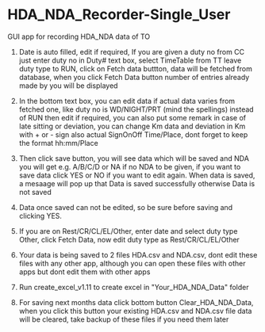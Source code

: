 # HDA_NDA_Recorder-Single_User
GUI app for recording HDA_NDA data of TO

1. Date is auto filled, edit if required, If you are given a duty no from CC just enter duty no 
   in Duty# text box, select TimeTable from TT leave duty type to RUN, click on Fetch data buttton,
   data will be fetched from database, when you click Fetch Data button number of entries already made by
   you will be displayed

2. In the bottom text box, you can edit data if actual data varies from fetched one, 
   like duty no is WD/NIGHT/PRT (mind the spellings) instead of RUN then edit if required, 
   you can also put some remark in case of late sitting or deviation, you can change Km data 
   and deviation in Km with + or - sign  also actual SignOnOff Time/Place, dont forget to keep 
   the format hh:mm/Place

3. Then click save button, you will see data which will be saved and NDA you will get 
   e.g. A/B/C/D or NA if no NDA to be given, if you want to save data click YES or NO if you 
   want to edit again. When data is saved, a mesaage will pop up that Data is saved successfully otherwise Data is not saved

4. Data once saved can not be edited, so be sure before saving and clicking YES.

5. If you are on Rest/CR/CL/EL/Other, enter date and select duty type Other, click Fetch Data, 
   now edit duty type as Rest/CR/CL/EL/Other

6. Your data is being saved to 2 files HDA.csv and NDA.csv, dont edit these files with any other app,
   although you can open these files with other apps but dont edit them with other apps

7. Run create_excel_v1.11 to create excel in "Your_HDA_NDA_Data" folder

8. For saving next months data click bottom button Clear_HDA_NDA_Data, when you click this button
   your existing HDA.csv and NDA.csv file data will be cleared, take backup of these files if you need them later
